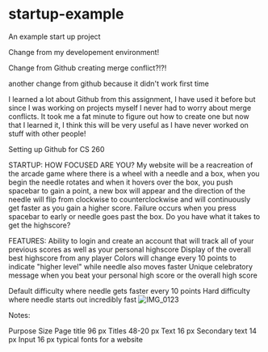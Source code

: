 # startup-example
An example start up project

Change from my developement environment!


Change from Github creating merge conflict?!?!

another change from github because it didn't work first time


I learned a lot about Github from this assignment, I have used it before but since I was working on projects myself I never had to worry about merge conflicts. It took me a fat minute to figure out how to create one but now that I learned it, I think this will be very useful as I have never worked on stuff with other people!

Setting up Github for CS 260

STARTUP:
HOW FOCUSED ARE YOU? My website will be a reacreation of the arcade game where there is a wheel with a needle and a box, when you begin the needle rotates and when it hovers over the box, you push spacebar to gain a point, a new box will appear and the direction of the needle will flip from clockwise to counterclockwise and will continuously get faster as you gain a higher score. Failure occurs when you press spacebar to early or needle goes past the box. Do you have what it takes to get the highscore?


FEATURES: 
Ability to login and create an account that will track all of your previous scores as well as your personal highscore
Display of the overall best highscore from any player
Colors will change every 10 points to indicate "higher level" while needle also moves faster
Unique celebratory message when you beat your personal high score or the overall high score

Default difficulty where needle gets faster every 10 points
Hard difficulty where needle starts out incredibly fast
![IMG_0123](https://user-images.githubusercontent.com/89105570/214755276-02fa82fe-1cc7-4722-9b96-bb2596e5d33a.JPG)



Notes:

Purpose	Size
Page title	96 px
Titles	48-20 px
Text	16 px
Secondary text	14 px
Input	16 px
typical fonts for a website











